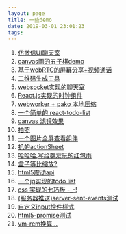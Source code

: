 ```yaml
---
layout: page
title: 一些demo
date: 2019-03-01 23:01:23
tags:
---
```

<ol>
    <li><a target="_blank" href="https://draw.lyan.me/chat-room">仿微信UI聊天室</a></li>
    <li><a target="_blank" href="https://draw.lyan.me/gobang">canvas画的五子棋demo</a></li>
    <li><a target="_blank" href="/demo/remote/">基于webRTC的屏幕分享+视频通话</a></li>
    <li><a target="_blank" href="/demo/genqrcode/">二维码生成工具</a></li>
    <li><a target="_blank" href="/demo/chatroom.html">websocket实现的聊天室</a></li>
    <li><a target="_blank" href="/demo/react-clock/index.html">React.js实现的时钟组件</a></li>
    <li><a target="_blank" href="/demo/web-worker-test/index.html">webworker + pako 本地压缩</a></li>
    <li><a target="_blank" href="/demo/react-todo-list/index.html" title="简单的 react todo list">一个简单的 react-todo-list</a></li>
    <li><a target="_blank" href="/demo/canvas-filter/index.html">canvas 滤镜效果</a></li>
    <li><a target="_blank" href="/demo/webRTC/index.html">拍照</a></li>
    <li><a target="_blank" href="/demo/pictureView/index.html">一个图片全屏查看组件</a></li>
    <li><a target="_blank" href="/demo/actionSheet/index.html">扒的actionSheet</a></li>
    <li><a target="_blank" href="/demo/red.html">哈哈哈,写给群友玩的红包雨</a></li>
    <li><a target="_blank" href="/demo/square.html">盒子等比缩放?</a></li>
    <li><a target="_blank" href="/demo/vibrate.html">html5震动api</a></li>
    <li><a target="_blank" href="/demo/todolist/index.html">一个jq实现的todo list</a></li>
    <li><a target="_blank" href="/demo/tangram">css 实现的七巧板 -_-!</a></li>
    <li><a target="_blank" href="/demo/server-sent-events">(服务器推送)server-sent-events测试</a></li>
    <li><a target="_blank" href="/demo/input-appearance">自定义input控件样式</a></li>
    <li><a target="_blank" href="/demo/html5-promise">html5-promise测试</a></li>
    <li><a target="_blank" href="/demo/calc-vm-rem">vm-rem换算...</a></li>
</ol>